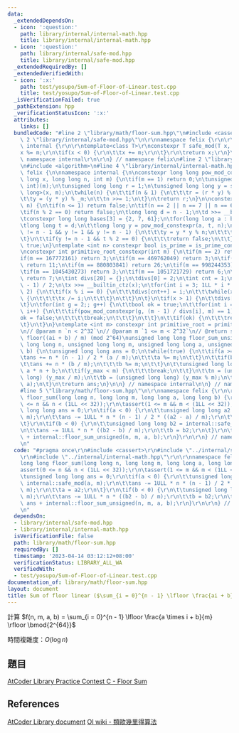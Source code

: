 ```yaml
---
data:
  _extendedDependsOn:
  - icon: ':question:'
    path: library/internal/internal-math.hpp
    title: library/internal/internal-math.hpp
  - icon: ':question:'
    path: library/internal/safe-mod.hpp
    title: library/internal/safe-mod.hpp
  _extendedRequiredBy: []
  _extendedVerifiedWith:
  - icon: ':x:'
    path: test/yosupo/Sum-of-Floor-of-Linear.test.cpp
    title: test/yosupo/Sum-of-Floor-of-Linear.test.cpp
  _isVerificationFailed: true
  _pathExtension: hpp
  _verificationStatusIcon: ':x:'
  attributes:
    links: []
  bundledCode: "#line 2 \"library/math/floor-sum.hpp\"\n#include <cassert>\r\n#line\
    \ 2 \"library/internal/safe-mod.hpp\"\n\r\nnamespace felix {\r\n\r\nnamespace\
    \ internal {\r\n\r\ntemplate<class T>\r\nconstexpr T safe_mod(T x, T m) {\r\n\t\
    x %= m;\r\n\tif(x < 0) {\r\n\t\tx += m;\r\n\t}\r\n\treturn x;\r\n}\r\n\r\n} //\
    \ namespace internal\r\n\r\n} // namespace felix\n#line 2 \"library/internal/internal-math.hpp\"\
    \n#include <algorithm>\n#line 4 \"library/internal/internal-math.hpp\"\n\nnamespace\
    \ felix {\n\nnamespace internal {\n\nconstexpr long long pow_mod_constexpr(long\
    \ long x, long long n, int m) {\n\tif(m == 1) return 0;\n\tunsigned int _m = (unsigned\
    \ int)(m);\n\tunsigned long long r = 1;\n\tunsigned long long y = safe_mod<long\
    \ long>(x, m);\n\twhile(n) {\n\t\tif(n & 1) {\n\t\t\tr = (r * y) % _m;\n\t\t}\n\
    \t\ty = (y * y) % _m;\n\t\tn >>= 1;\n\t}\n\treturn r;\n}\n\nconstexpr bool is_prime_constexpr(int\
    \ n) {\n\tif(n <= 1) return false;\n\tif(n == 2 || n == 7 || n == 61) return true;\n\
    \tif(n % 2 == 0) return false;\n\tlong long d = n - 1;\n\td >>= __builtin_ctzll(d);\n\
    \tconstexpr long long bases[3] = {2, 7, 61};\n\tfor(long long a : bases) {\n\t\
    \tlong long t = d;\n\t\tlong long y = pow_mod_constexpr(a, t, n);\n\t\twhile(t\
    \ != n - 1 && y != 1 && y != n - 1) {\n\t\t\ty = y * y % n;\n\t\t\tt <<= 1;\n\t\
    \t}\n\t\tif(y != n - 1 && t % 2 == 0) {\n\t\t\treturn false;\n\t\t}\n\t}\n\treturn\
    \ true;\n}\ntemplate <int n> constexpr bool is_prime = is_prime_constexpr(n);\n\
    \nconstexpr int primitive_root_constexpr(int m) {\n\tif(m == 2) return 1;\n\t\
    if(m == 167772161) return 3;\n\tif(m == 469762049) return 3;\n\tif(m == 754974721)\
    \ return 11;\n\tif(m == 880803841) return 26;\n\tif(m == 998244353) return 3;\n\
    \tif(m == 1045430273) return 3;\n\tif(m == 1051721729) return 6;\n\tif(m == 1053818881)\
    \ return 7;\n\tint divs[20] = {};\n\tdivs[0] = 2;\n\tint cnt = 1;\n\tint x = (m\
    \ - 1) / 2;\n\tx >>= __builtin_ctz(x);\n\tfor(int i = 3; 1LL * i * i <= x; i +=\
    \ 2) {\n\t\tif(x % i == 0) {\n\t\t\tdivs[cnt++] = i;\n\t\t\twhile(x % i == 0)\
    \ {\n\t\t\t\tx /= i;\n\t\t\t}\n\t\t}\n\t}\n\tif(x > 1) {\n\t\tdivs[cnt++] = x;\n\
    \t}\n\tfor(int g = 2;; g++) {\n\t\tbool ok = true;\n\t\tfor(int i = 0; i < cnt;\
    \ i++) {\n\t\t\tif(pow_mod_constexpr(g, (m - 1) / divs[i], m) == 1) {\n\t\t\t\t\
    ok = false;\n\t\t\t\tbreak;\n\t\t\t}\n\t\t}\n\t\tif(ok) {\n\t\t\treturn g;\n\t\
    \t}\n\t}\n}\ntemplate <int m> constexpr int primitive_root = primitive_root_constexpr(m);\n\
    \n// @param n `n < 2^32`\n// @param m `1 <= m < 2^32`\n// @return sum_{i=0}^{n-1}\
    \ floor((ai + b) / m) (mod 2^64)\nunsigned long long floor_sum_unsigned(unsigned\
    \ long long n, unsigned long long m, unsigned long long a, unsigned long long\
    \ b) {\n\tunsigned long long ans = 0;\n\twhile(true) {\n\t\tif(a >= m) {\n\t\t\
    \tans += n * (n - 1) / 2 * (a / m);\n\t\t\ta %= m;\n\t\t}\n\t\tif(b >= m) {\n\t\
    \t\tans += n * (b / m);\n\t\t\tb %= m;\n\t\t}\n\t\tunsigned long long y_max =\
    \ a * n + b;\n\t\tif(y_max < m) {\n\t\t\tbreak;\n\t\t}\n\t\tn = (unsigned long\
    \ long) (y_max / m);\n\t\tb = (unsigned long long) (y_max % m);\n\t\tstd::swap(m,\
    \ a);\n\t}\n\treturn ans;\n}\n\n} // namespace internal\n\n} // namespace felix\n\
    #line 5 \"library/math/floor-sum.hpp\"\n\r\nnamespace felix {\r\n\r\nlong long\
    \ floor_sum(long long n, long long m, long long a, long long b) {\r\n\tassert(0\
    \ <= n && n < (1LL << 32));\r\n\tassert(1 <= m && m < (1LL << 32));\r\n\tunsigned\
    \ long long ans = 0;\r\n\tif(a < 0) {\r\n\t\tunsigned long long a2 = internal::safe_mod(a,\
    \ m);\r\n\t\tans -= 1ULL * n * (n - 1) / 2 * ((a2 - a) / m);\r\n\t\ta = a2;\r\n\
    \t}\r\n\tif(b < 0) {\r\n\t\tunsigned long long b2 = internal::safe_mod(b, m);\r\
    \n\t\tans -= 1ULL * n * ((b2 - b) / m);\r\n\t\tb = b2;\r\n\t}\r\n\treturn ans\
    \ + internal::floor_sum_unsigned(n, m, a, b);\r\n}\r\n\r\n} // namespace felix\r\
    \n"
  code: "#pragma once\r\n#include <cassert>\r\n#include \"../internal/safe-mod.hpp\"\
    \r\n#include \"../internal/internal-math.hpp\"\r\n\r\nnamespace felix {\r\n\r\n\
    long long floor_sum(long long n, long long m, long long a, long long b) {\r\n\t\
    assert(0 <= n && n < (1LL << 32));\r\n\tassert(1 <= m && m < (1LL << 32));\r\n\
    \tunsigned long long ans = 0;\r\n\tif(a < 0) {\r\n\t\tunsigned long long a2 =\
    \ internal::safe_mod(a, m);\r\n\t\tans -= 1ULL * n * (n - 1) / 2 * ((a2 - a) /\
    \ m);\r\n\t\ta = a2;\r\n\t}\r\n\tif(b < 0) {\r\n\t\tunsigned long long b2 = internal::safe_mod(b,\
    \ m);\r\n\t\tans -= 1ULL * n * ((b2 - b) / m);\r\n\t\tb = b2;\r\n\t}\r\n\treturn\
    \ ans + internal::floor_sum_unsigned(n, m, a, b);\r\n}\r\n\r\n} // namespace felix\r\
    \n"
  dependsOn:
  - library/internal/safe-mod.hpp
  - library/internal/internal-math.hpp
  isVerificationFile: false
  path: library/math/floor-sum.hpp
  requiredBy: []
  timestamp: '2023-04-14 03:12:12+08:00'
  verificationStatus: LIBRARY_ALL_WA
  verifiedWith:
  - test/yosupo/Sum-of-Floor-of-Linear.test.cpp
documentation_of: library/math/floor-sum.hpp
layout: document
title: Sum of floor linear ($\sum_{i = 0}^{n - 1} \lfloor \frac{ai + b}{m} \rfloor$)
---
```


計算 $f(n, m, a, b) = \sum_{i = 0}^{n - 1} \lfloor \frac{a \times i + b}{m} \rfloor \bmod{2^{64}}$

時間複雜度：$O(\log n)$

## 題目
[AtCoder Library Practice Contest C - Floor Sum](https://atcoder.jp/contests/practice2/tasks/practice2_c)

## References
[AtCoder Library document](https://atcoder.github.io/ac-library/production/document_en/math.html)
[OI wiki - 類歐幾里得算法](https://oi-wiki.org/math/number-theory/euclidean/)
